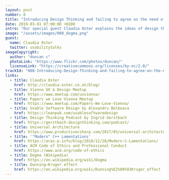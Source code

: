 ```yaml
---
layout: post
number: 8
title: "Introducing Design Thinking and failing to agree on the need of Dogma"
date: 2019-03-01 07:00:00 +0200
intro: "Our special guest Claudia Oster explains the ideas of design thinking and the similarities with human centred design. It is interesting how the original design methodologies expanded to the business world. Peter brings us out of our conference zone with his need for dogma. Listen to find out if strict rules are reasonable!"
image: "/assets/images/008_dogma.png"
guest:
  name: Claudia Oster
  twitter: usabilitytalks
imageCopyright:
  author: "duncan c"
  photoLink: "https://www.flickr.com/photos/duncan/"
  licenseLink: "https://creativecommons.org/licenses/by-nc/2.0/"
trackId: "008-Introducing-Design-Thinking-and-failing-to-agree-on-the-need-of-Dogma-e3bdk5/a-ab3v7a"
links:
  - title: Claudia Oster
    href: http://claudia.oster.co.at/blog/
  - title: Vienna UX & Design Meetup
    href: https://www.meetup.com/uxvienna/
  - title: Papers we Love Vienna Meetup
    href: https://www.meetup.com/Papers-We-Love-Vienna/
  - title: Usable Software Design by Alexandru Bolboaca
    href: https://leanpub.com/usablesoftwaredesign
  - title: Design Thinking Podcast by Ingrid Gerstbach
    href: https://gerstbach-designthinking.com/podcast/
  - title: Universal Architecture
    href: https://www.productivecsharp.com/2017/03/universal-architecture/
  - title: '"Modern" C++ Lamentations'
    href: https://aras-p.info/blog/2018/12/28/Modern-C-Lamentations/
  - title: ACM Code of Ethics and Professional Conduct
    href: https://www.acm.org/code-of-ethics
  - title: Dogma (Wikipedia)
    href: https://en.wikipedia.org/wiki/Dogma
  - title: Dunning–Kruger effect
    href: https://en.wikipedia.org/wiki/Dunning%E2%80%93Kruger_effect
---
```


